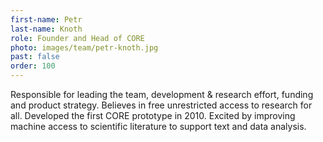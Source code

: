 ```yaml
---
first-name: Petr
last-name: Knoth
role: Founder and Head of CORE
photo: images/team/petr-knoth.jpg
past: false
order: 100
---
```

Responsible for leading the team, development & research effort, funding and
product strategy. Believes in free unrestricted access to research for all.
Developed the first CORE prototype in 2010. Excited by improving machine
access to scientific literature to support text and data analysis.
